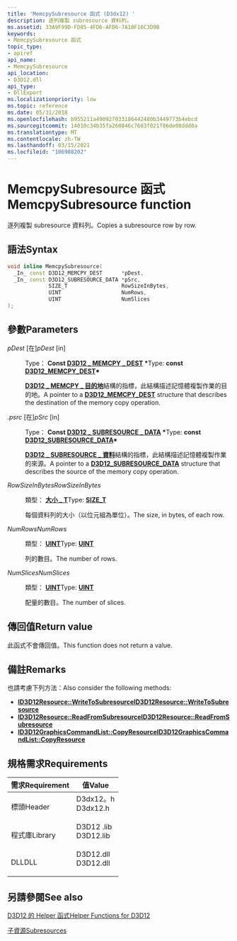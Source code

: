 ```yaml
---
title: 'MemcpySubresource 函式 (D3dx12) '
description: 逐列複製 subresource 資料列。
ms.assetid: 33A9F99D-FD85-4FD6-AFD6-7A10F16C3D9B
keywords:
- MemcpySubresource 函式
topic_type:
- apiref
api_name:
- MemcpySubresource
api_location:
- D3D12.dll
api_type:
- DllExport
ms.localizationpriority: low
ms.topic: reference
ms.date: 05/31/2018
ms.openlocfilehash: b955211a490927033186442480b3449773b4ebcd
ms.sourcegitcommit: 14010c34b35fa268046c7683f021f86de08ddd0a
ms.translationtype: MT
ms.contentlocale: zh-TW
ms.lasthandoff: 03/15/2021
ms.locfileid: "106988202"
---
```

# <a name="memcpysubresource-function"></a><span data-ttu-id="5f967-104">MemcpySubresource 函式</span><span class="sxs-lookup"><span data-stu-id="5f967-104">MemcpySubresource function</span></span>

<span data-ttu-id="5f967-105">逐列複製 subresource 資料列。</span><span class="sxs-lookup"><span data-stu-id="5f967-105">Copies a subresource row by row.</span></span>

## <a name="syntax"></a><span data-ttu-id="5f967-106">語法</span><span class="sxs-lookup"><span data-stu-id="5f967-106">Syntax</span></span>


```C++
void inline MemcpySubresource(
  _In_ const D3D12_MEMCPY_DEST      *pDest,
  _In_ const D3D12_SUBRESOURCE_DATA *pSrc,
             SIZE_T                 RowSizeInBytes,
             UINT                   NumRows,
             UINT                   NumSlices
);
```



## <a name="parameters"></a><span data-ttu-id="5f967-107">參數</span><span class="sxs-lookup"><span data-stu-id="5f967-107">Parameters</span></span>

<dl> <dt>

<span data-ttu-id="5f967-108">*pDest* \[在\]</span><span class="sxs-lookup"><span data-stu-id="5f967-108">*pDest* \[in\]</span></span>
</dt> <dd>

<span data-ttu-id="5f967-109">Type： **Const [**D3D12 \_ MEMCPY \_ DEST**](/windows/desktop/api/d3d12/ns-d3d12-d3d12_memcpy_dest) \***</span><span class="sxs-lookup"><span data-stu-id="5f967-109">Type: **const [**D3D12\_MEMCPY\_DEST**](/windows/desktop/api/d3d12/ns-d3d12-d3d12_memcpy_dest)\***</span></span>

<span data-ttu-id="5f967-110">[**D3D12 \_ MEMCPY \_ 目的地**](/windows/desktop/api/d3d12/ns-d3d12-d3d12_memcpy_dest)結構的指標，此結構描述記憶體複製作業的目的地。</span><span class="sxs-lookup"><span data-stu-id="5f967-110">A pointer to a [**D3D12\_MEMCPY\_DEST**](/windows/desktop/api/d3d12/ns-d3d12-d3d12_memcpy_dest) structure that describes the destination of the memory copy operation.</span></span>

</dd> <dt>

<span data-ttu-id="5f967-111">*.psrc* \[在\]</span><span class="sxs-lookup"><span data-stu-id="5f967-111">*pSrc* \[in\]</span></span>
</dt> <dd>

<span data-ttu-id="5f967-112">Type： **Const [**D3D12 \_ SUBRESOURCE \_ DATA**](/windows/desktop/api/d3d12/ns-d3d12-d3d12_subresource_data) \***</span><span class="sxs-lookup"><span data-stu-id="5f967-112">Type: **const [**D3D12\_SUBRESOURCE\_DATA**](/windows/desktop/api/d3d12/ns-d3d12-d3d12_subresource_data)\***</span></span>

<span data-ttu-id="5f967-113">[**D3D12 \_ SUBRESOURCE \_ 資料**](/windows/desktop/api/d3d12/ns-d3d12-d3d12_subresource_data)結構的指標，此結構描述記憶體複製作業的來源。</span><span class="sxs-lookup"><span data-stu-id="5f967-113">A pointer to a [**D3D12\_SUBRESOURCE\_DATA**](/windows/desktop/api/d3d12/ns-d3d12-d3d12_subresource_data) structure that describes the source of the memory copy operation.</span></span>

</dd> <dt>

<span data-ttu-id="5f967-114">*RowSizeInBytes*</span><span class="sxs-lookup"><span data-stu-id="5f967-114">*RowSizeInBytes*</span></span> 
</dt> <dd>

<span data-ttu-id="5f967-115">類型： **[**大小 \_ T**](/windows/desktop/WinProg/windows-data-types)**</span><span class="sxs-lookup"><span data-stu-id="5f967-115">Type: **[**SIZE\_T**](/windows/desktop/WinProg/windows-data-types)**</span></span>

<span data-ttu-id="5f967-116">每個資料列的大小（以位元組為單位）。</span><span class="sxs-lookup"><span data-stu-id="5f967-116">The size, in bytes, of each row.</span></span>

</dd> <dt>

<span data-ttu-id="5f967-117">*NumRows*</span><span class="sxs-lookup"><span data-stu-id="5f967-117">*NumRows*</span></span> 
</dt> <dd>

<span data-ttu-id="5f967-118">類型： **[ **UINT**](/windows/desktop/WinProg/windows-data-types)**</span><span class="sxs-lookup"><span data-stu-id="5f967-118">Type: **[**UINT**](/windows/desktop/WinProg/windows-data-types)**</span></span>

<span data-ttu-id="5f967-119">列的數目。</span><span class="sxs-lookup"><span data-stu-id="5f967-119">The number of rows.</span></span>

</dd> <dt>

<span data-ttu-id="5f967-120">*NumSlices*</span><span class="sxs-lookup"><span data-stu-id="5f967-120">*NumSlices*</span></span> 
</dt> <dd>

<span data-ttu-id="5f967-121">類型： **[ **UINT**](/windows/desktop/WinProg/windows-data-types)**</span><span class="sxs-lookup"><span data-stu-id="5f967-121">Type: **[**UINT**](/windows/desktop/WinProg/windows-data-types)**</span></span>

<span data-ttu-id="5f967-122">配量的數目。</span><span class="sxs-lookup"><span data-stu-id="5f967-122">The number of slices.</span></span>

</dd> </dl>

## <a name="return-value"></a><span data-ttu-id="5f967-123">傳回值</span><span class="sxs-lookup"><span data-stu-id="5f967-123">Return value</span></span>

<span data-ttu-id="5f967-124">此函式不會傳回值。</span><span class="sxs-lookup"><span data-stu-id="5f967-124">This function does not return a value.</span></span>

## <a name="remarks"></a><span data-ttu-id="5f967-125">備註</span><span class="sxs-lookup"><span data-stu-id="5f967-125">Remarks</span></span>

<span data-ttu-id="5f967-126">也請考慮下列方法：</span><span class="sxs-lookup"><span data-stu-id="5f967-126">Also consider the following methods:</span></span>

-   [<span data-ttu-id="5f967-127">**ID3D12Resource::WriteToSubresource**</span><span class="sxs-lookup"><span data-stu-id="5f967-127">**ID3D12Resource::WriteToSubresource**</span></span>](/windows/desktop/api/d3d12/nf-d3d12-id3d12resource-writetosubresource)
-   [<span data-ttu-id="5f967-128">**ID3D12Resource::ReadFromSubresource**</span><span class="sxs-lookup"><span data-stu-id="5f967-128">**ID3D12Resource::ReadFromSubresource**</span></span>](/windows/desktop/api/d3d12/nf-d3d12-id3d12resource-readfromsubresource)
-   [<span data-ttu-id="5f967-129">**ID3D12GraphicsCommandList::CopyResource**</span><span class="sxs-lookup"><span data-stu-id="5f967-129">**ID3D12GraphicsCommandList::CopyResource**</span></span>](/windows/desktop/api/d3d12/nf-d3d12-id3d12graphicscommandlist-copyresource)

## <a name="requirements"></a><span data-ttu-id="5f967-130">規格需求</span><span class="sxs-lookup"><span data-stu-id="5f967-130">Requirements</span></span>



| <span data-ttu-id="5f967-131">需求</span><span class="sxs-lookup"><span data-stu-id="5f967-131">Requirement</span></span> | <span data-ttu-id="5f967-132">值</span><span class="sxs-lookup"><span data-stu-id="5f967-132">Value</span></span> |
|--------------------|--------------------------------------------------------------------------------------|
| <span data-ttu-id="5f967-133">標頭</span><span class="sxs-lookup"><span data-stu-id="5f967-133">Header</span></span><br/>  | <dl> <span data-ttu-id="5f967-134"><dt>D3dx12。h</dt></span><span class="sxs-lookup"><span data-stu-id="5f967-134"><dt>D3dx12.h</dt></span></span> </dl>  |
| <span data-ttu-id="5f967-135">程式庫</span><span class="sxs-lookup"><span data-stu-id="5f967-135">Library</span></span><br/> | <dl> <span data-ttu-id="5f967-136"><dt>D3D12 .lib</dt></span><span class="sxs-lookup"><span data-stu-id="5f967-136"><dt>D3D12.lib</dt></span></span> </dl> |
| <span data-ttu-id="5f967-137">DLL</span><span class="sxs-lookup"><span data-stu-id="5f967-137">DLL</span></span><br/>     | <dl> <span data-ttu-id="5f967-138"><dt>D3D12.dll</dt></span><span class="sxs-lookup"><span data-stu-id="5f967-138"><dt>D3D12.dll</dt></span></span> </dl> |



## <a name="see-also"></a><span data-ttu-id="5f967-139">另請參閱</span><span class="sxs-lookup"><span data-stu-id="5f967-139">See also</span></span>

<dl> <dt>

[<span data-ttu-id="5f967-140">D3D12 的 Helper 函式</span><span class="sxs-lookup"><span data-stu-id="5f967-140">Helper Functions for D3D12</span></span>](helper-functions-for-d3d12.md)
</dt> <dt>

[<span data-ttu-id="5f967-141">子資源</span><span class="sxs-lookup"><span data-stu-id="5f967-141">Subresources</span></span>](subresources.md)
</dt> </dl>

 

